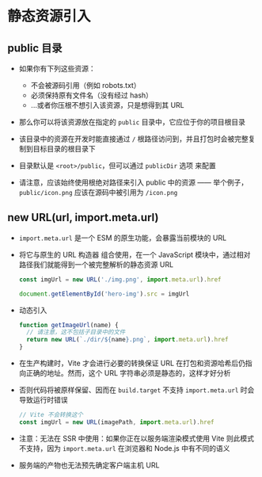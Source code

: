 # 静态资源引入

## public 目录

+ 如果你有下列这些资源：

  + 不会被源码引用（例如 robots.txt）
  + 必须保持原有文件名（没有经过 hash）
  + ...或者你压根不想引入该资源，只是想得到其 URL

+ 那么你可以将该资源放在指定的 `public` 目录中，它应位于你的项目根目录
+ 该目录中的资源在开发时能直接通过 `/` 根路径访问到，并且打包时会被完整复制到目标目录的根目录下

+ 目录默认是 `<root>/public`，但可以通过 `publicDir` 选项 来配置

+ 请注意，应该始终使用根绝对路径来引入 public 中的资源 —— 举个例子，`public/icon.png` 应该在源码中被引用为 `/icon.png`

## new URL(url, import.meta.url)

+ `import.meta.url` 是一个 ESM 的原生功能，会暴露当前模块的 URL
+ 将它与原生的 URL 构造器 组合使用，在一个 JavaScript 模块中，通过相对路径我们就能得到一个被完整解析的静态资源 URL

  ```js
  const imgUrl = new URL('./img.png', import.meta.url).href

  document.getElementById('hero-img').src = imgUrl
  ```

+ 动态引入

  ```js
  function getImageUrl(name) {
    // 请注意，这不包括子目录中的文件
    return new URL(`./dir/${name}.png`, import.meta.url).href
  }
  ```

+ 在生产构建时，Vite 才会进行必要的转换保证 URL 在打包和资源哈希后仍指向正确的地址。然而，这个 URL 字符串必须是静态的，这样才好分析
+ 否则代码将被原样保留、因而在 `build.target` 不支持 `import.meta.url` 时会导致运行时错误

  ```js
  // Vite 不会转换这个
  const imgUrl = new URL(imagePath, import.meta.url).href
  ```

+ 注意：无法在 SSR 中使用：如果你正在以服务端渲染模式使用 Vite 则此模式不支持，因为 `import.meta.url` 在浏览器和 Node.js 中有不同的语义
+ 服务端的产物也无法预先确定客户端主机 URL
